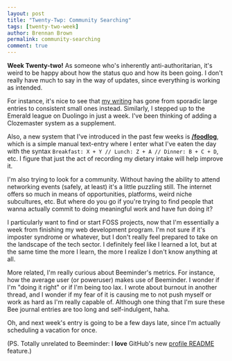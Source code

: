 ```yaml
---
layout: post
title: "Twenty-Twp: Community Searching"
tags: [twenty-two-week]
author: Brennan Brown
permalink: community-searching
comment: true
---
```



**Week Twenty-two!** As someone who's inherently anti-authoritarian, it's weird to be happy about how the status quo and how its been going. I don't really have much to say in the way of updates, since everything is working as intended. 

For instance, it's nice to see that [my writing](https://beeminder.com/brennanbrown/writing) has gone from sporadic large entries to consistent small ones instead. Similarly, I stepped up to the Emerald league on Duolingo in just a week. I've been thinking of adding a Clozemaster system as a supplement. 

Also, a new system that I've introduced in the past few weeks is **[/foodlog](https://beeminder.com/brennanbrown)**, which is a simple manual text-entry where I enter what I've eaten the day with the syntax `Breakfast: X + Y // Lunch: Z + A // Dinner: B + C + D`, etc. I figure that just the act of recording my dietary intake will help improve it.

I'm also trying to look for a community. Without having the ability to attend networking events (safely, at least) it's a little puzzling still. The internet offers so much in means of opportunities, platforms, weird niche subcultures, etc. But where do you go if you're trying to find people that wanna actually commit to doing meaningful work and have fun doing it? 

I particularly want to find or start FOSS projects, now that I'm essentially a week from finishing my web development program. I'm not sure if it's imposter syndrome or whatever, but I don't really feel prepared to take on the landscape of the tech sector. I definitely feel like I learned a lot, but at the same time the more I learn, the more I realize I don't know anything at all.

More related, I'm really curious about Beeminder's metrics. For instance, how the average user (or poweruser) makes use of Beeminder. I wonder if I'm "doing it right" or if I'm being too lax. I wrote about burnout in another thread, and I wonder if my fear of it is causing me to not push myself or work as hard as I'm really capable of. Although one thing that I'm sure these Bee journal entries are too long and self-indulgent, haha.

Oh, and next week's entry is going to be a few days late, since I'm actually scheduling a vacation for once.

(PS. Totally unrelated to Beeminder: I **love** GitHub's new [profile README](https://github.com/brennanbrown/) feature.)